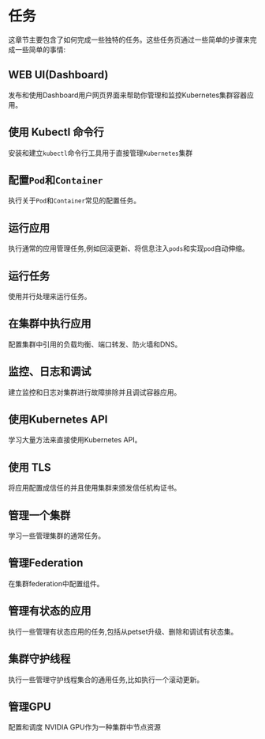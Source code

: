 # 任务

这章节主要包含了如何完成一些独特的任务。这些任务页通过一些简单的步骤来完成一些简单的事情:

## WEB UI(Dashboard)

发布和使用Dashboard用户网页界面来帮助你管理和监控Kubernetes集群容器应用。

## 使用 Kubectl 命令行

安装和建立```kubectl```命令行工具用于直接管理```Kubernetes```集群

## 配置```Pod```和```Container```

执行关于```Pod```和```Container```常见的配置任务。

## 运行应用

执行通常的应用管理任务,例如回滚更新、将信息注入```pods```和实现```pod```自动伸缩。

## 运行任务

使用并行处理来运行任务。

## 在集群中执行应用

配置集群中引用的负载均衡、端口转发、防火墙和DNS。

## 监控、日志和调试

建立监控和日志对集群进行故障排除并且调试容器应用。

## 使用Kubernetes API

学习大量方法来直接使用Kubernetes API。

## 使用 TLS 

将应用配置成信任的并且使用集群来颁发信任机构证书。

## 管理一个集群

学习一些管理集群的通常任务。

## 管理Federation

在集群federation中配置组件。

## 管理有状态的应用

执行一些管理有状态应用的任务,包括从petset升级、删除和调试有状态集。

## 集群守护线程

执行一些管理守护线程集合的通用任务,比如执行一个滚动更新。

## 管理GPU

配置和调度 NVIDIA GPU作为一种集群中节点资源